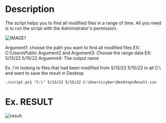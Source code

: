 
# Description
The script helps you to find all modified files in a range of time. 
All you need is to run the script with the Administrator's permission.

![IMAGE1](https://i.ibb.co/sjvzMHs/TIME.png)

Argument1: choose the path you want to find all modified files EX: C:\Users\Public
Argument2 and Argument3: Choose the range data EX: 5/13/22 5/15/22 
Arguemnt4: The output name

Ex. I'm looking to files that had been modified from 5/13/22 5/15/22 in all C:\ and want to save the result in Desktop

```./script.ps1 "C:\" 5/13/22 5/15/22 C:\Users\cyber\Desktop\Result.csv```


# Ex. RESULT
![result](https://i.ibb.co/SJWNjy8/TIME-RESULT.png)

